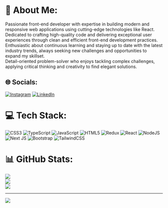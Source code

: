 # 💫 About Me:
Passionate front-end developer with expertise in building modern and responsive web applications using cutting-edge technologies like React.<br>Dedicated to crafting high-quality code and delivering exceptional user experiences through clean and efficient front-end development practices.<br>Enthusiastic about continuous learning and staying up to date with the latest industry trends, always seeking new challenges and opportunities to expand my skillset.<br>Detail-oriented problem-solver who enjoys tackling complex challenges, applying critical thinking and creativity to find elegant solutions.


## 🌐 Socials:
[![Instagram](https://img.shields.io/badge/Instagram-%23E4405F.svg?logo=Instagram&logoColor=white)](https://instagram.com/ahmettkocak) [![LinkedIn](https://img.shields.io/badge/LinkedIn-%230077B5.svg?logo=linkedin&logoColor=white)](https://linkedin.com/in/ahmetberkaykocak) 

# 💻 Tech Stack:
![CSS3](https://img.shields.io/badge/css3-%231572B6.svg?style=for-the-badge&logo=css3&logoColor=white) ![TypeScript](https://img.shields.io/badge/typescript-%23007ACC.svg?style=for-the-badge&logo=typescript&logoColor=white) ![JavaScript](https://img.shields.io/badge/javascript-%23323330.svg?style=for-the-badge&logo=javascript&logoColor=%23F7DF1E) ![HTML5](https://img.shields.io/badge/html5-%23E34F26.svg?style=for-the-badge&logo=html5&logoColor=white) ![Redux](https://img.shields.io/badge/redux-%23593d88.svg?style=for-the-badge&logo=redux&logoColor=white) ![React](https://img.shields.io/badge/react-%2320232a.svg?style=for-the-badge&logo=react&logoColor=%2361DAFB) ![NodeJS](https://img.shields.io/badge/node.js-6DA55F?style=for-the-badge&logo=node.js&logoColor=white) ![Next JS](https://img.shields.io/badge/Next-black?style=for-the-badge&logo=next.js&logoColor=white) ![Bootstrap](https://img.shields.io/badge/bootstrap-%23563D7C.svg?style=for-the-badge&logo=bootstrap&logoColor=white) ![TailwindCSS](https://img.shields.io/badge/tailwindcss-%2338B2AC.svg?style=for-the-badge&logo=tailwind-css&logoColor=white)
# 📊 GitHub Stats:
![](https://github-readme-stats.vercel.app/api?username=aberkayk&theme=dark&hide_border=false&include_all_commits=false&count_private=false)<br/>
![](https://github-readme-streak-stats.herokuapp.com/?user=aberkayk&theme=dark&hide_border=false)<br/>
![](https://github-readme-stats.vercel.app/api/top-langs/?username=aberkayk&theme=dark&hide_border=false&include_all_commits=false&count_private=false&layout=compact)

---
[![](https://visitcount.itsvg.in/api?id=aberkayk&icon=0&color=0)](https://visitcount.itsvg.in)

<!-- Proudly created with GPRM ( https://gprm.itsvg.in ) -->
